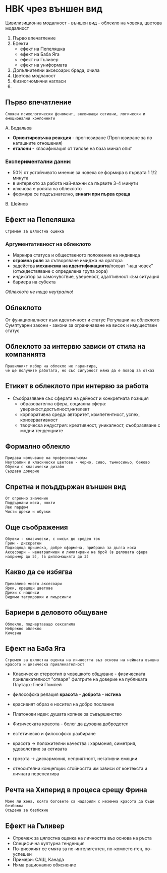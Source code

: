 # НВК чрез външен вид

Цивилизиционна модалност
    - външен вид - облекло на човека, цветова модалност

1. Първо впечатление
2. Ефекти
    - ефект на Пепеляшка
    - ефект на Баба Яга
    - ефект на Гъливер
    - ефект на униформата
3. Допълнителни аксесоари: брада, очила
4. Цветова модланост
5. Физиогномични нагласи
6.


## Първо впечатление
    Сложен психологически феномент, включващи сетивни, логически и емоционални компоненти
А. Бодальов


- **Ориентировъчна реакция** - прогнозиране (Прогнозиране за по наташните отношения)
- **еталони** - класификация от типове на база минал опит

### Експериментални данни:
- 50% от устойчивото мнение за човека се формира в първата 1 1/2 минута
- в интервюто за работа най-важни са първите 3-4 минути
- ключова е ролята на облеклото
- формира се подсъзнателно, **винаги при първа среща** 

В. Шейнов

## Ефект на Пепеляшка
    Стремеж за цялостна оценка

### Аргументативност на облеклото

- Маркира статуса и общественото положение на индивида
- **огромна роля** за сътворяване имиджа на оратора
- задейства **механизма на идентификацията**/похват "наш човек" (отъждествяване с определена група хора)
- индикатор за самочувствие, увереност, адаптивност към ситуация
- бариера на субекта

*Облеклото не нещо неутрално!*

## Облеклото

От функционалност към идентичност и статус
Регулации на облеклото
Сумптуарни закони - закони за ограничаване на висок и имуществен статус

## Облеклото за интервю зависи от стила на компанията
    Правилният избор на облекло не гарантира, 
    че ще получите работата, но със сигурност няма да е повод за отказ

## Етикет в облеклото при интервю за работа

- Съобразяване със сферата на дейност и конкретната позиция
    - образователна сфера, социална сфера: увереност,достъпност,интелект
    - корпоративна среда: авторитет, компетентност, успех, консервативност
    - творческа индустрия: креативност, уникалност, съобразяване с модни тенденциите

## Формално облекло
    Придава излъчване на професионализъм
    Неутрални и класически цветове - черно, сиво, тъмносиньо, бежово
    Обувки с класически дизайн
    Създава доверие

## Спретна и поъддържан външен вид
    От огромно значение
    Поддържани коса, нокти
    Лек парфюм
    Чисти дрехи и обувки

## Още съображения
    Обувки - класически, с нисък до среден ток
    Грим - дискретен
    Подходяща прическа, добре оформена, прибрана за дълга коса
    Аксесоари - ненатрапчиви и лимитирани на брой (в деловата сфера например до 5), (в дипломацията до 3)

## Какво да се избягва
    Прекалено много аксесоари
    Ярки, крещящи цветове
    Дрехи с надписи
    Видими татуировки и пиърсинги

## Бариери в деловото общуване
    Облекло, подчертаващо сексапила
    Небрежно облекло
    Кичозна


## Ефект на Баба Яга
    Стремеж за цялостна оценка на личността въз основа на нейната външна красота и физическа привлекателност

- Класически стереотип в човешкото общуване - физическата привлекателност "отваря" филтрите на доверие на публиката
Плутарх: Гней Помпей

- философска релация **красота** - **доброта** - **истина**
- красивият образ е носител на добро послание
- Платонови идеи: душата копнее за съвършенство
- Физическата красота - белег да духовна добродетел
- естетическо и философско разбиране
- красота -> положителни качества : хармония, симетрия, удоволствие за сетивата
- грозота -> дисхармония, неприятност, негативни емоции
- относителни концепции: стойността им зависи от контекста и личната перспектива

## Речта на Хиперид в процеса срещу Фрина
    Може ли жена, която боговете са надарили с неземна красота да бъде безбожна
    Осъдена за безбожие

## Ефект на Гъливер

- Стремеж за цялостна оценка на личността въз основа на ръста
- Специфична културна тенденция
- По-високият се смята за по-интелигентен, по-компетентен, по-успешен
- Примери: САЩ, Канада
- Няма рационално обяснение